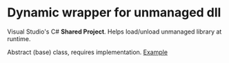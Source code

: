 # Dynamic wrapper for unmanaged dll
 Visual Studio's C# **Shared Project**. Helps load/unload unmanaged library at runtime. 
 
 Abstract (base) class, requires implementation. [Example](https://github.com/A-tG/Voicemeeter-Remote-API-dll-dynamic-wrapper/blob/main/voicemeeter%20remote%20api%20wrap/RemoteApiWrapper.cs)
